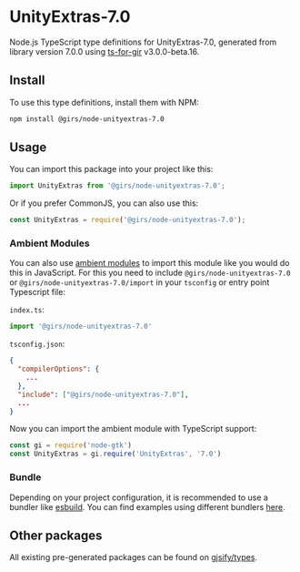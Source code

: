 
# UnityExtras-7.0

Node.js TypeScript type definitions for UnityExtras-7.0, generated from library version 7.0.0 using [ts-for-gir](https://github.com/gjsify/ts-for-gir) v3.0.0-beta.16.


## Install

To use this type definitions, install them with NPM:
```bash
npm install @girs/node-unityextras-7.0
```

## Usage

You can import this package into your project like this:
```ts
import UnityExtras from '@girs/node-unityextras-7.0';
```

Or if you prefer CommonJS, you can also use this:
```ts
const UnityExtras = require('@girs/node-unityextras-7.0');
```

### Ambient Modules

You can also use [ambient modules](https://github.com/gjsify/ts-for-gir/tree/main/packages/cli#ambient-modules) to import this module like you would do this in JavaScript.
For this you need to include `@girs/node-unityextras-7.0` or `@girs/node-unityextras-7.0/import` in your `tsconfig` or entry point Typescript file:

`index.ts`:
```ts
import '@girs/node-unityextras-7.0'
```

`tsconfig.json`:
```json
{
  "compilerOptions": {
    ...
  },
  "include": ["@girs/node-unityextras-7.0"],
  ...
}
```

Now you can import the ambient module with TypeScript support: 

```ts
const gi = require('node-gtk')
const UnityExtras = gi.require('UnityExtras', '7.0')
```


### Bundle

Depending on your project configuration, it is recommended to use a bundler like [esbuild](https://esbuild.github.io/). You can find examples using different bundlers [here](https://github.com/gjsify/ts-for-gir/tree/main/examples).

## Other packages

All existing pre-generated packages can be found on [gjsify/types](https://github.com/gjsify/types).

